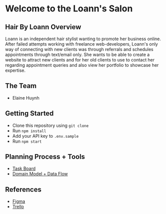 # Welcome to the Loann's Salon 

## Hair By Loann Overview

Loann is an independent hair stylist wanting to promote her business online. After failed attempts working with freelance web-developers, Loann's only way of connecting with new clients was through referrals and schedules appointments through text/email only. She wants to be able to create a website to attract new clients and for her old clients to use to contact her regarding appointment queries and also view her portfolio to showcase her expertise. 

## The Team

- Elaine Huynh

## Getting Started

- Clone this repository using `git clone`
- Run `npm install`
- Add your API key to `.env.sample`
- Run `npm start`

## Planning Process + Tools

- [Task Board](https://trello.com/b/6lmF2yEo/loan-salon)
- [Domain Model + Data Flow](https://www.figma.com/file/pEkToYnDUGIEcniFiL54P7/Meal-Wheel-Data-Flow?node-id=37%3A160)

## References

- [Figma](Figma.com)
- [Trello](Trello.com)